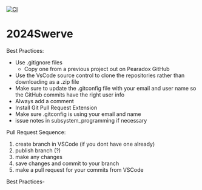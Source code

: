 [![CI](https://github.com/Pearadox/2024AlphaBot/actions/workflows/main.yml/badge.svg?branch=main)](https://github.com/Pearadox/2024AlphaBot/actions/workflows/main.yml)
# 2024Swerve
Best Practices:
- Use .gitignore files
    - Copy one from a previous project out on Pearadox GitHub
- Use the VsCode source control to clone the repositories rather than downloading as a .zip file
- Make sure to update the .gitconfig file with your email and user name so the GitHub commits have the right user info
- Always add a comment
- Install Git Pull Request Extension
- Make sure .gitconfig is using your email and name
- issue notes in subsystem_programming if necessary

Pull Request Sequence:
1. create branch in VSCode (if you dont have one already)
2. publish branch (?)
3. make any changes
4. save changes and commit to your branch
5. make a pull request for your commits from VSCode

Best Practices-

